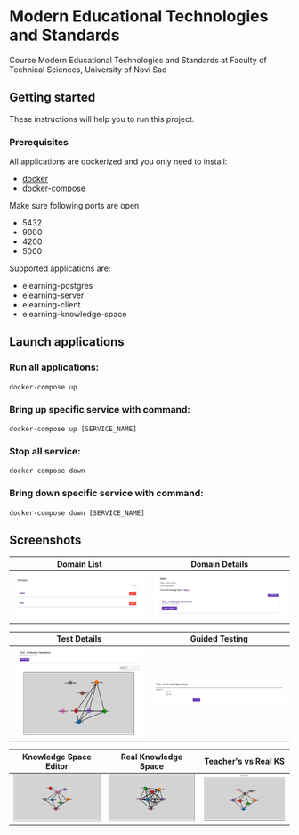 # Modern Educational Technologies and Standards

Course Modern Educational Technologies and Standards at Faculty of Technical Sciences, University of Novi Sad


## Getting started

These instructions will help you to run this project.

### Prerequisites

All applications are dockerized and you only need to install:

 - [docker](https://docs.docker.com/engine/installation/)
 - [docker-compose](https://docs.docker.com/compose/install/)

Make sure following ports are open

- 5432
- 9000
- 4200
- 5000

Supported applications are:

- elearning-postgres
- elearning-server
- elearning-client
- elearning-knowledge-space

## Launch applications

### Run all applications:
    docker-compose up

### Bring up specific service with command:
    docker-compose up [SERVICE_NAME]

### Stop all service:
    docker-compose down

### Bring down specific service with command:
    docker-compose down [SERVICE_NAME]

## Screenshots

Domain List            |  Domain Details
:-------------------------:|:-------------------------:
![Screenshot](files/domain-list.png)  |  ![Screenshot](files/domain-details.png)


Test Details            |  Guided Testing
:-------------------------:|:-------------------------:
![Screenshot](files/test-details.png) | ![Screenshot](files/guide-testing.png)


Knowledge Space Editor            |  Real Knowledge Space          |  Teacher's vs Real KS
:-------------------------:|:-------------------------:|:-------------------------:
![Screenshot](files/knowledge-space-editor.png) | ![Screenshot](files/real-knowledge-space.png) | ![Screenshot](files/compared-spaces.png)
